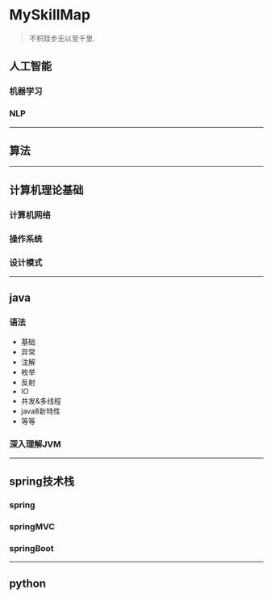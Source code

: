 # MySkillMap
> 不积跬步无以至千里.

## 人工智能
### 机器学习
### NLP
---
## 算法
---
## 计算机理论基础
### 计算机网络
### 操作系统
### 设计模式
---
## java
### 语法
+ 基础 
+ 异常
+ 注解
+ 枚举
+ 反射
+ IO
+ 并发&多线程
+ java8新特性
+ 等等
### 深入理解JVM
---
## spring技术栈
### spring
### springMVC
### springBoot
---
## python

